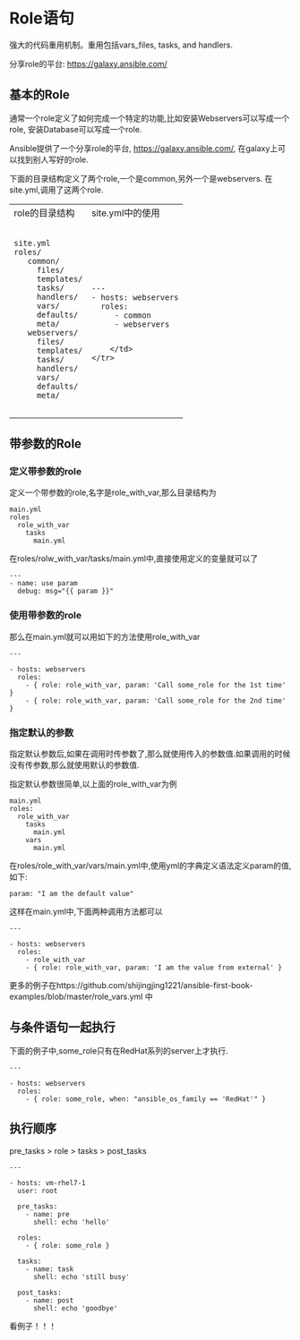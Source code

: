 # Role语句




强大的代码重用机制。重用包括vars_files, tasks, and handlers.

分享role的平台: https://galaxy.ansible.com/


## 基本的Role


通常一个role定义了如何完成一个特定的功能,比如安装Webservers可以写成一个role, 安装Database可以写成一个role.

Ansible提供了一个分享role的平台, https://galaxy.ansible.com/, 在galaxy上可以找到别人写好的role.


下面的目录结构定义了两个role,一个是common,另外一个是webservers.
在site.yml,调用了这两个role.



<table>
    <tr>
        <td>
            role的目录结构
        </td>
        <td>
            site.yml中的使用
        </td>
    </tr>
    <tr>
        <td>
            <pre>
<code class='lang-yml'>
site.yml
roles/
   common/  
     files/
     templates/
     tasks/
     handlers/
     vars/
     defaults/
     meta/
   webservers/
     files/
     templates/
     tasks/
     handlers/
     vars/
     defaults/
     meta/
</code>
</pre>
        </td>
        <td>
            <pre>
<code>
---
- hosts: webservers
  roles:
     - common
     - webservers
</code>
</pre>

        </td>
    </tr>
</table>

## 带参数的Role



### 定义带参数的role

 定义一个带参数的role,名字是role_with_var,那么目录结构为
 
 ```
 main.yml
 roles
   role_with_var
     tasks
       main.yml
 ```
 
 在roles/rolw_with_var/tasks/main.yml中,直接使用定义的变量就可以了
 
 ```
 ---
 - name: use param
   debug: msg="{{ param }}"

```
### 使用带参数的role

那么在main.yml就可以用如下的方法使用role_with_var

```
---

- hosts: webservers
  roles:
    - { role: role_with_var, param: 'Call some_role for the 1st time' }
    - { role: role_with_var, param: 'Call some_role for the 2nd time' }
```

### 指定默认的参数

指定默认参数后,如果在调用时传参数了,那么就使用传入的参数值.如果调用的时候没有传参数,那么就使用默认的参数值.

指定默认参数很简单,以上面的role_with_var为例

```
main.yml
roles:
  role_with_var
    tasks
      main.yml
    vars
      main.yml
```
在roles/role_with_var/vars/main.yml中,使用yml的字典定义语法定义param的值,如下:
```
param: "I am the default value"
```

这样在main.yml中,下面两种调用方法都可以

```
---

- hosts: webservers
  roles:
    - role_with_var
    - { role: role_with_var, param: 'I am the value from external' }

```
更多的例子在https://github.com/shijingjing1221/ansible-first-book-examples/blob/master/role_vars.yml 中


## 与条件语句一起执行


下面的例子中,some_role只有在RedHat系列的server上才执行.
```
---

- hosts: webservers
  roles:
    - { role: some_role, when: "ansible_os_family == 'RedHat'" }

```


## 执行顺序

pre_tasks > role > tasks > post_tasks

```
---

- hosts: vm-rhel7-1
  user: root

  pre_tasks:
    - name: pre
      shell: echo 'hello'

  roles:
    - { role: some_role }

  tasks:
    - name: task
      shell: echo 'still busy'

  post_tasks:
    - name: post
      shell: echo 'goodbye'
```

看例子！！！

